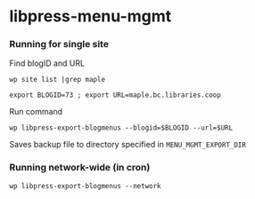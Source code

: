 # libpress-menu-mgmt

### Running for single site

Find blogID and URL

``wp site list |grep maple``

``export BLOGID=73 ; export URL=maple.bc.libraries.coop``

Run command

``wp libpress-export-blogmenus --blogid=$BLOGID --url=$URL``

Saves backup file to directory specified in ``MENU_MGMT_EXPORT_DIR``

### Running network-wide (in cron)

``wp libpress-export-blogmenus --network``
